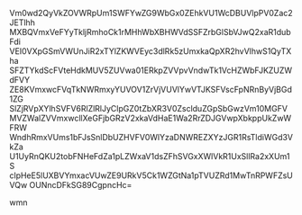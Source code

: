 Vm0wd2QyVkZOVWRpUm1SWFYwZG9WbGx0ZEhkVU1WcDBUVlpPV0Zac2JETlhh
MXBQVmxVeFYyTkljRmhoCk1rMHhWbXBHWVdSSFZrbGlSbVJwQ2xaR1dubFdi
VEI0VXpGSmVWUnJiR2xTYlZKWVEyc3dlRk5zUmxkaQpXR2hvVlhwS1QyTXha
SFZTYkdScFVteHdkMUV5ZUVwa01ERkpZVVpvVndwTk1VcHZWbFJKZUZWdFVY
ZE8KVmxwcFVqTkNWRmxyYUVOV1ZrVjVUVlYwVTJKSFVscFpNRnByVjBGd1ZG
SlZjRVpXYlhSVFV6RlZlRlJyClpGZ0tZbXR3V0ZsclduZGpSbGwzVm10MGFV
MVZWalZVVmxwcllXeGFjbGRzV2xkaVdHaE1Wa2RrZDJGVwpXbkppUkZwWFRW
WndhRmxVUms1bFJsSnlDbUZHVFV0WlYzaDNWREZXYzJGR1RsTldiWGd3VkZa
U1UyRnQKU2tobFNHeFdZa1pLZWxaV1dsZFhSVGxXWlVkR1UxSllRa2xXUm1S
clpHeE5lUXBVYmxacVUwZE9URkV5Ck1WZGtNa1pTVUZRd1MwTnRPWFZsUVQw
OUNncDFkSG89CgpncHc=

wmn
